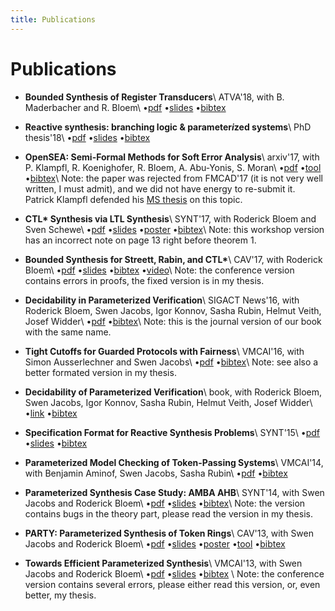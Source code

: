 ```yaml
---
title: Publications
---
```


# Publications

- __Bounded Synthesis of Register Transducers__\\
  ATVA'18, with B. Maderbacher and R. Bloem\\
  &#8226;[pdf](https://arxiv.org/pdf/1809.05017.pdf)
  &#8226;[slides](slides/bounded_synthesis_of_register_transducers.pptx)
  &#8226;[bibtex](bibtex/bounded_synthesis_of_register_transducers.bib)


- __Reactive synthesis: branching logic & parameter*i*zed systems__\\
  PhD thesis'18\\
  &#8226;[pdf](https://github.com/5nizza/phd-thesis/raw/master/thesis/main.pdf)
  &#8226;[slides](slides/phd_thesis.pptx)
  &#8226;[bibtex](bibtex/phd_thesis.bib)

- __OpenSEA: Semi-Formal Methods for Soft Error Analysis__\\
  arxiv'17, with P. Klampfl, R. Koenighofer, R. Bloem, A. Abu-Yonis, S. Moran\\
  &#8226;[pdf](https://arxiv.org/pdf/1712.04291.pdf)
  &#8226;[tool](https://extgit.iaik.tugraz.at/scos/soft-error-analysis/)
  &#8226;[bibtex](bibtex/open_sea.bib)\\
  Note: the paper was rejected from FMCAD'17 (it is not very well written, I must admit),
  and we did not have energy to re-submit it.
  Patrick Klampfl defended his [MS thesis](https://extgit.iaik.tugraz.at/scos/soft-error-analysis/blob/master/doc/thesis/2016-12-13_SEA.pdf) on this topic.

- __CTL* Synthesis via LTL Synthesis__\\
  SYNT'17, with Roderick Bloem and Sven Schewe\\
  &#8226;[pdf](https://arxiv.org/pdf/1711.10636.pdf)
  &#8226;[slides](slides/ctl_via_ltl.pdf)
  &#8226;[poster](posters/ctl_via_ltl_poster.pdf)
  &#8226;[bibtex](bibtex/ctl_via_ltl.bib)\\
  Note: this workshop version has an incorrect note on page 13 right before theorem 1.

- __Bounded Synthesis for Streett, Rabin, and CTL*__\\
  CAV'17, with Roderick Bloem\\
  &#8226;[pdf](pdf/bounded_ctlstar.pdf)
  &#8226;[slides](slides/bounded_ctlstar.pptx)
  &#8226;[bibtex](bibtex/bounded_ctlstar.bib)
  &#8226;[video](https://www.youtube.com/watch?v=YIqHkWuii-M)\\
  Note: the conference version contains errors in proofs, the fixed version is in my thesis.

- __Decidability in Parameterized Verification__\\
  SIGACT News'16, with Roderick Bloem, Swen Jacobs, Igor Konnov, Sasha Rubin, Helmut Veith, Josef Widder\\
  &#8226;[pdf](https://www.react.uni-saarland.de/publications/BJKKRVW16.pdf)
  &#8226;[bibtex](bibtex/pmcp_decidability_journal.bib)\\
  Note: this is the journal version of our book with the same name.

- __Tight Cutoffs for Guarded Protocols with Fairness__\\
  VMCAI'16, with Simon Ausserlechner and Swen Jacobs\\
  &#8226;[pdf](https://arxiv.org/pdf/1505.03273.pdf)
  &#8226;[bibtex](bibtex/guarded.bib)\\
  Note: see also a better formated version in my thesis.

- __Decidability of Parameterized Verification__\\
  book, with Roderick Bloem, Swen Jacobs, Igor Konnov, Sasha Rubin, Helmut Veith, Josef Widder\\
  &#8226;[link](https://www.morganclaypool.com/doi/abs/10.2200/S00658ED1V01Y201508DCT013)
  &#8226;[bibtex](bibtex/decidability_pmcp.bib)

- __Specification Format for Reactive Synthesis Problems__\\
  SYNT'15\\
  &#8226;[pdf](https://arxiv.org/pdf/1602.01175.pdf)
  &#8226;[slides](slides/spec_format.pptx)
  &#8226;[bibtex](bibtex/spec_format.bib)

- __Parameterized Model Checking of Token-Passing Systems__\\
  VMCAI'14, with Benjamin Aminof, Swen Jacobs, Sasha Rubin\\
  &#8226;[pdf](https://arxiv.org/pdf/1311.4425.pdf)
  &#8226;[bibtex](bibtex/pmcp_token_passing.bib)

- __Parameterized Synthesis Case Study: AMBA AHB__\\
  SYNT'14, with Swen Jacobs and Roderick Bloem\\
  &#8226;[pdf](https://arxiv.org/pdf/1406.7608.pdf)
  &#8226;[slides](slides/par_amba.pptx)
  &#8226;[bibtex](bibtex/par_amba.bib)\\
  Note: the version contains bugs in the theory part,
  please read the version in my thesis.

- __PARTY: Parameterized Synthesis of Token Rings__\\
  CAV'13, with Swen Jacobs and Roderick Bloem\\
  &#8226;[pdf](pdf/PARTY.pdf)
  &#8226;[slides](slides/PARTY.pptx)
  &#8226;[poster](posters/PARTY_poster.pdf)
  &#8226;[tool](https://github.com/5nizza/party)
  &#8226;[bibtex](bibtex/PARTY.bib)

- __Towards Efficient Parameterized Synthesis__\\
  VMCAI'13, with Swen Jacobs and Roderick Bloem\\
  &#8226;[pdf](pdf/Towards_Efficient_Parameterized_Synthesis.pdf)
  &#8226;[slides](slides/Towards_Efficient_Parameterized_Synthesis.pptx)
  &#8226;[bibtex](bibtex/Towards_Efficient_Parameterized_Synthesis.bib)
  \\
  Note: the conference version contains several errors, please either read this version,
  or, even better, my thesis.

